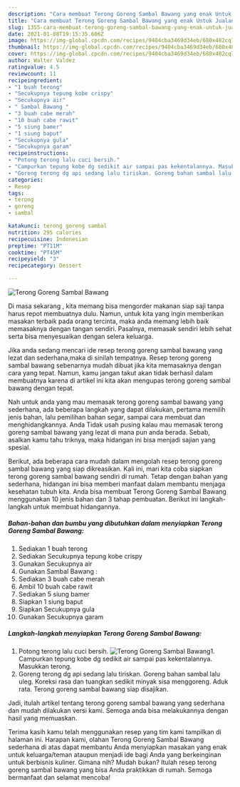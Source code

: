 ```yaml
---
description: "Cara membuat Terong Goreng Sambal Bawang yang enak Untuk Jualan"
title: "Cara membuat Terong Goreng Sambal Bawang yang enak Untuk Jualan"
slug: 1355-cara-membuat-terong-goreng-sambal-bawang-yang-enak-untuk-jualan
date: 2021-01-08T19:15:35.606Z
image: https://img-global.cpcdn.com/recipes/9404cba3469d34eb/680x482cq70/terong-goreng-sambal-bawang-foto-resep-utama.jpg
thumbnail: https://img-global.cpcdn.com/recipes/9404cba3469d34eb/680x482cq70/terong-goreng-sambal-bawang-foto-resep-utama.jpg
cover: https://img-global.cpcdn.com/recipes/9404cba3469d34eb/680x482cq70/terong-goreng-sambal-bawang-foto-resep-utama.jpg
author: Walter Valdez
ratingvalue: 4.5
reviewcount: 11
recipeingredient:
- "1 buah terong"
- "Secukupnya tepung kobe crispy"
- "Secukupnya air"
- " Sambal Bawang "
- "3 buah cabe merah"
- "10 buah cabe rawit"
- "5 siung bamer"
- "1 siung baput"
- "Secukupnya gula"
- "Secukupnya garam"
recipeinstructions:
- "Potong terong lalu cuci bersih."
- "Campurkan tepung kobe dg sedikit air sampai pas kekentalannya. Masukkan terong."
- "Goreng terong dg api sedang lalu tiriskan. Goreng bahan sambal lalu uleg. Koreksi rasa dan tuangkan sedikit minyak sisa menggoreng. Aduk rata. Terong goreng sambal bawang siap disajikan."
categories:
- Resep
tags:
- terong
- goreng
- sambal

katakunci: terong goreng sambal 
nutrition: 295 calories
recipecuisine: Indonesian
preptime: "PT11M"
cooktime: "PT45M"
recipeyield: "3"
recipecategory: Dessert

---
```



![Terong Goreng Sambal Bawang](https://img-global.cpcdn.com/recipes/9404cba3469d34eb/680x482cq70/terong-goreng-sambal-bawang-foto-resep-utama.jpg)

Di masa  sekarang , kita memang bisa mengorder makanan siap saji tanpa harus repot membuatnya dulu. Namun, untuk kita yang ingin memberikan masakan terbaik pada orang tercinta, maka anda memang lebih baik memasaknya dengan tangan sendiri. Pasalnya, memasak sendiri lebih sehat serta bisa menyesuaikan dengan selera keluarga.

Jika anda sedang mencari ide resep terong goreng sambal bawang yang lezat dan sederhana,maka di sinilah tempatnya. Resep terong goreng sambal bawang  sebenarnya mudah dibuat jika kita memasaknya dengan cara yang tepat. Namun, kamu jangan takut akan tidak berhasil dalam membuatnya 
karena di artikel ini kita akan mengupas terong goreng sambal bawang dengan tepat.  



Nah untuk anda yang mau memasak terong goreng sambal bawang yang sederhana, ada beberapa langkah yang dapat dilakukan, pertama memilih jenis bahan, lalu pemilihan bahan segar, sampai cara membuat dan menghidangkannya. Anda Tidak usah pusing kalau mau memasak terong goreng sambal bawang yang lezat di mana pun anda berada. Sebab, asalkan kamu  tahu triknya, maka hidangan ini bisa menjadi sajian yang spesial.

Berikut, ada beberapa cara mudah dalam mengolah resep terong goreng sambal bawang yang siap dikreasikan. Kali ini, mari kita coba siapkan terong goreng sambal bawang sendiri di rumah. Tetap dengan bahan yang sederhana, hidangan ini bisa memberi manfaat dalam membantu menjaga kesehatan tubuh kita. Anda bisa membuat Terong Goreng Sambal Bawang menggunakan 10 jenis bahan dan 3 tahap pembuatan. Berikut ini langkah-langkah untuk membuat hidangannya.

<!--inarticleads1-->

##### Bahan-bahan dan bumbu yang dibutuhkan dalam menyiapkan Terong Goreng Sambal Bawang:

1. Sediakan 1 buah terong
1. Sediakan Secukupnya tepung kobe crispy
1. Gunakan Secukupnya air
1. Gunakan  Sambal Bawang :
1. Sediakan 3 buah cabe merah
1. Ambil 10 buah cabe rawit
1. Sediakan 5 siung bamer
1. Siapkan 1 siung baput
1. Siapkan Secukupnya gula
1. Gunakan Secukupnya garam




<!--inarticleads2-->

##### Langkah-langkah menyiapkan Terong Goreng Sambal Bawang:

1. Potong terong lalu cuci bersih.
<img src="https://img-global.cpcdn.com/steps/b13b7030172442bb/160x128cq70/terong-goreng-sambal-bawang-langkah-memasak-1-foto.jpg" alt="Terong Goreng Sambal Bawang">1. Campurkan tepung kobe dg sedikit air sampai pas kekentalannya. Masukkan terong.
1. Goreng terong dg api sedang lalu tiriskan. Goreng bahan sambal lalu uleg. Koreksi rasa dan tuangkan sedikit minyak sisa menggoreng. Aduk rata. Terong goreng sambal bawang siap disajikan.




Jadi, itulah artikel tentang  terong goreng sambal bawang  yang sederhana dan mudah dilakukan versi kami. Semoga anda bisa melakukannya dengan hasil yang memuaskan. 

Terima kasih kamu telah menggunakan resep yang tim kami tampilkan di halaman ini. Harapan kami, olahan  Terong Goreng Sambal Bawang sederhana di atas dapat membantu Anda menyiapkan masakan yang enak untuk keluarga/teman ataupun menjadi ide bagi Anda yang berkeinginan untuk berbisnis kuliner. Gimana nih? Mudah bukan? Itulah resep terong goreng sambal bawang yang bisa Anda praktikkan di rumah. Semoga bermanfaat dan selamat mencoba!


